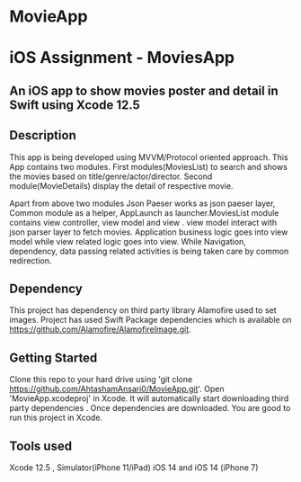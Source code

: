 # MovieApp
# iOS  Assignment - MoviesApp
## An iOS app to show movies poster and detail  in Swift using Xcode 12.5

## Description
This app is being developed using MVVM/Protocol oriented approach. This App contains two modules. First modules(MoviesList) to search and shows the movies based on title/genre/actor/director. Second module(MovieDetails) display the detail of respective movie.

Apart from above two modules Json Paeser works as json paeser layer, Common module as a helper, AppLaunch as launcher.MoviesList module contains view controller, view model and view . view model  interact with json parser layer to fetch  movies. Application business logic goes into view model while view related logic goes into view. While Navigation, dependency, data passing related activities is being  taken care by common redirection.

## Dependency
This project has dependency on third party library  Alamofire used to set images. Project has used Swift Package dependencies which is available on https://github.com/Alamofire/AlamofireImage.git.


## Getting Started
Clone this repo to your hard drive using 'git clone https://github.com/AhtashamAnsari0/MovieApp.git'. Open 'MovieApp.xcodeproj' in Xcode. It will automatically start  downloading third party dependencies . Once dependencies are downloaded. You are good to run this project in Xcode.


## Tools used
Xcode 12.5 , Simulator(iPhone 11/iPad) iOS 14 and iOS 14 (iPhone 7)
